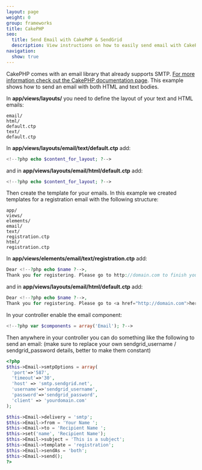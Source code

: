```yaml
---
layout: page
weight: 0
group: frameworks
title: CakePHP
seo:
  title: Send Email with CakePHP & SendGrid
  description: View instructions on how to easily send email with CakePHP using SendGrid, by setting up your views and controller.
navigation:
  show: true
---
```


CakePHP comes with an email library that already supports SMTP. [For more information check out the CakePHP documentation page](http://book.cakephp.org/2.0/en/core-utility-libraries/email.html#configuration). This example shows how to send an email with both HTML and text bodies.

In **app/views/layouts/** you need to define the layout of your text and HTML emails: 

```
email/
html/
default.ctp
text/
default.ctp
```
In **app/views/layouts/email/text/default.ctp** add:

``` php
<!--?php echo $content_for_layout; ?-->
```

 and in **app/views/layouts/email/html/default.ctp** add: 

``` php
<!--?php echo $content_for_layout; ?-->
```

 Then create the template for your emails. In this example we created templates for a registration email with the following structure: 

```
app/
views/
elements/
email/
text/
registration.ctp
html/
registration.ctp
```
In **app/views/elements/email/text/registration.ctp** add:

``` php
Dear <!--?php echo $name ?-->,
Thank you for registering. Please go to http://domain.com to finish your registration.
```

 and in **app/views/layouts/email/html/default.ctp** add: 

``` php
Dear <!--?php echo $name ?-->,
Thank you for registering. Please go to <a href="http://domain.com">here</a> to finish your registration.
```

 In your controller enable the email component:  
  
 

``` php
<!--?php var $components = array('Email'); ?--> 

```

 Then anywhere in your controller you can do something like the following to send an email: 
(make sure to replace your own sendgrid_username / sendgrid_password details, better to make them constant)

``` php
<?php
$this->Email->smtpOptions = array(
  'port'=>'587',
  'timeout'=>'30',
  'host' => 'smtp.sendgrid.net',
  'username'=>'sendgrid_username',
  'password'=>'sendgrid_password',
  'client' => 'yourdomain.com'
);

$this->Email->delivery = 'smtp';
$this->Email->from = 'Your Name ';
$this->Email->to = 'Recipient Name ';
$this->set('name', 'Recipient Name');
$this->Email->subject = 'This is a subject';
$this->Email->template = 'registration';
$this->Email->sendAs = 'both';
$this->Email->send();
?>
```
